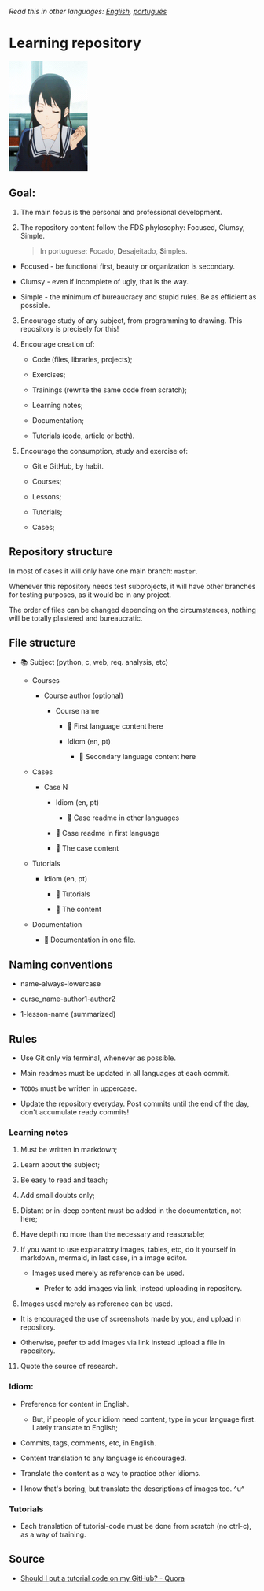 *Read this in other languages: [English](readme.md), [português](readme.pt.md)*

# Learning repository

![](amazing-selfish.gif)

## Goal:

1. The main focus is the personal and professional development.

2. The repository content follow the FDS phylosophy: Focused, Clumsy, Simple.

   > In portuguese: **F**ocado, **D**esajeitado, **S**imples.

  * Focused - be functional first, beauty or organization is secondary.

  * Clumsy - even if incomplete of ugly, that is the way.

  * Simple - the minimum of bureaucracy and stupid rules. Be as efficient as possible.

3. Encourage study of any subject, from programming  to drawing. This repository is precisely for this!

4. Encourage creation of:
   
   * Code (files, libraries, projects);
   
   * Exercises;
   
   * Trainings (rewrite the same code from scratch);
   
   * Learning notes;
   
   * Documentation;
   
   * Tutorials (code, article or both).

5. Encourage the consumption, study and exercise of:
   
   * Git e GitHub, by habit.
   
   * Courses;
   
   * Lessons;
   
   * Tutorials;

   * Cases;

## Repository structure

In most of cases it will only have one main branch: `master`.

Whenever this repository needs test subprojects, it will have other branches for testing purposes, as it would be in any project.

The order of files can be changed depending on the circumstances, nothing will be totally plastered and bureaucratic.

## File structure

* :books: Subject (python, c, web, req. analysis, etc)

   * Courses

      * Course author (optional)

        * Course name

           * :book: First language content here

           * Idiom (en, pt)

              * :book: Secondary language content here

   * Cases

      *  Case N

         * Idiom (en, pt)

            * :book: Case readme in other languages

         * :book: Case readme in first language

         * :toolbox: The case content

   * Tutorials

      * Idiom (en, pt)
      
         * :book: Tutorials

         * :toolbox: The content
   
   * Documentation

      * :book: Documentation in one file.

## Naming conventions

* name-always-lowercase

* curse_name-author1-author2

* 1-lesson-name (summarized)

## Rules

* Use Git only via terminal, whenever as possible.

* Main readmes must be updated in all languages at each commit.

* `TODΟs` must be written in uppercase.

* Update the repository everyday. Post commits until the end of the day, don't accumulate ready commits!

### Learning notes

1. Must be written in markdown;

2. Learn about the subject;

3. Be easy to read and teach;

4. Add small doubts only;

5. Distant or in-deep content must be added in the documentation, not here;

6. Have depth no more than the necessary and reasonable;

7. If you want to use explanatory images, tables, etc, do it yourself in markdown, mermaid, in last case, in a image editor.

   * Images used merely as reference can be used.

      * Prefer to add images via link, instead uploading in repository.

8.  Images used merely as reference can be used.

   * It is encouraged the use of screenshots made by you, and upload in repository.

   * Otherwise, prefer to add images via link instead upload a file in repository.

11. Quote the source of research.

### Idiom:

* Preference for content in English.

  * But, if people of your idiom need content, type in your language first. Lately translate to English;

* Commits, tags, comments, etc, in English.

* Content translation to any language is encouraged.

* Translate the content as a way to practice other idioms.

* I know that's boring, but translate the descriptions of images too. ^u^

### Tutorials

* Each translation of tutorial-code must be done from scratch (no ctrl-c), as a way of training.

## Source

* [Should I put a tutorial code on my GitHub? - Quora](https://www.quora.com/Should-I-put-a-tutorial-code-on-my-GitHub)